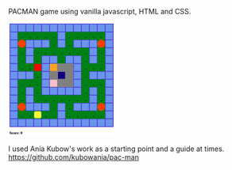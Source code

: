 PACMAN game using vanilla javascript, HTML and CSS. 

<img src="./screenshot_pacman.png" alt="pacman screenshot" style="zoom:40%;"/>

I used Ania Kubow's work as a starting point and a guide at times. https://github.com/kubowania/pac-man
